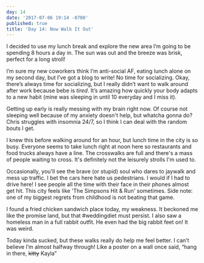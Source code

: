 ```yaml
---
day: 14
date: '2017-07-06 19:14 -0700'
published: true
title: 'Day 14: Now Walk It Out'
---
```

I decided to use my lunch break and explore the new area I’m going to be spending 8 hours a day in. The sun was out and the breeze was brisk, perfect for a long stroll!

I’m sure my new coworkers think I’m anti-social AF, eating lunch alone on my second day, but I’ve got a blog to write! No time for socializing. Okay, there’s always time for socializing, but I really didn’t want to walk around after work because bebe is _tired_. It’s amazing how quickly your body adapts to a new habit (mine was sleeping in until 10 everyday and I miss it). 

Getting up early is really messing with my brain right now. Of course not sleeping well because of my anxiety doesn't help, but whatcha gonna do? Chris struggles with insomnia 24/7, so I think I can deal with the random bouts I get.

I knew this before walking around for an hour, but lunch time in the city is so busy.  Everyone seems to take lunch right at noon here so restaurants and food trucks always have a line. The crosswalks are full and there's a mass of people waiting to cross. It's definitely not the leisurely strolls I'm used to.

Occasionally, you'll see the brave (or stupid) soul who dares to jaywalk and mess up traffic. I bet the cars here hate us pedestrians. I would if I had to drive here! I see people all the time with their face in their phones almost get hit. This city feels like 'The Simpsons Hit & Run' sometimes. Side note: one of my biggest regrets from childhood is not beating that game.

I found a fried chicken sandwich place today, my weakness. It beckoned me like the promise land, but that #weddingdiet must persist. I also saw a homeless man in a full rabbit outfit. He even had the big rabbit feet on! It was weird. 

Today kinda sucked, but these walks really do help me feel better. I can’t believe I’m almost halfway through! Like a poster on a wall once said, “hang in there, ~~kitty~~ Kayla”

